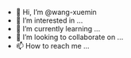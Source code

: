 - 👋 Hi, I’m @wang-xuemin
- 👀 I’m interested in ...
- 🌱 I’m currently learning ...
- 💞️ I’m looking to collaborate on ...
- 📫 How to reach me ...

<!---
wang-xuemin/wang-xuemin is a ✨ special ✨ repository because its `README.md` (this file) appears on your GitHub profile.
You can click the Preview link to take a look at your changes.
--->
